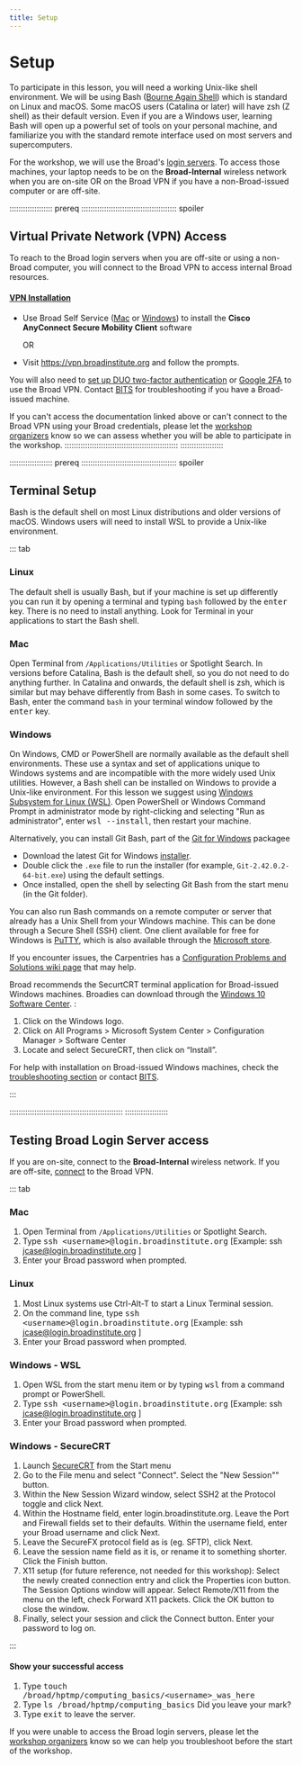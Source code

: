 ```yaml
---
title: Setup
---
```


# <a name=#setup>Setup</a>

To participate in this lesson, you will need a working Unix-like shell environment. We will be using Bash ([Bourne Again Shell](https://en.wikipedia.org/wiki/Bash_\(Unix_shell\))) which is standard on Linux and macOS. Some macOS users (Catalina or later) will have zsh (Z shell) as their default version. Even if you are a Windows user, learning Bash will open up a powerful set of tools on your personal machine, and familiarize you with the standard remote interface used on most servers and supercomputers.

For the workshop, we will use the Broad's [login servers](https://intranet.broadinstitute.org/bits/service-catalog/scientific-computing/login-servers). To access those machines, your laptop needs to be on the **Broad-Internal** wireless network when you are on-site OR on the Broad VPN if you have a non-Broad-issued computer or are off-site.



:::::::::::::::::::  prereq
:::::::::::::::::::::::::::::::::::::::::: spoiler
## Virtual Private Network (VPN) Access

To reach to the Broad login servers when you are off-site or using a non-Broad computer, you will connect to the Broad VPN to access internal Broad resources.

#### [VPN Installation](https://intranet.broadinstitute.org/bits/service-catalog/networking/vpn)
- Use Broad Self Service ([Mac](https://intranet.broadinstitute.org/bits/service-catalog/applications/self-service-software-mac) or [Windows](https://intranet.broadinstitute.org/bits/service-catalog/applications/software-center-windows-self-service)) to install the **Cisco AnyConnect Secure Mobility Client** software <p><p>
OR
- Visit https://vpn.broadinstitute.org and follow the prompts.

You will also need to [set up DUO two-factor authentication](https://broad.service-now.com/sp?id=kb_article&sys_id=7541196213ffe280df1955912244b0a2) or [Google 2FA](https://broad.service-now.com/sp?id=kb_article&sysparm_article=KB0011056) to use the Broad VPN. Contact [BITS](https://intranet.broadinstitute.org/bits) for troubleshooting if you have a Broad-issued machine.

If you can't access the documentation linked above or can't connect to the Broad VPN using your Broad credentials, please let the [workshop organizers](mailto:cb-admin@broadinstitute.org) know so we can assess whether you will be able to participate in the workshop.
::::::::::::::::::::::::::::::::::::::::::::::::::
:::::::::::::::::::

:::::::::::::::::::  prereq
:::::::::::::::::::::::::::::::::::::::::: spoiler
## Terminal Setup

Bash is the default shell on most Linux distributions and older versions of macOS. Windows users will need to install WSL to provide a Unix-like environment.

::: tab

### Linux 
The default shell is usually Bash, but if your machine is set up differently you can run it by opening a terminal and typing `bash` followed by the <kbd>enter</kbd> key. There is no need to install anything. Look for Terminal in your applications to start the Bash shell.

### Mac 
Open Terminal from `/Applications/Utilities` or Spotlight Search. In versions before Catalina, Bash is the default shell, so you do not need to do anything further. In Catalina and onwards, the default shell is zsh, which is similar but may behave differently from Bash in some cases. To switch to Bash, enter the command `bash` in your terminal window followed by the <kbd>enter</kbd> key.

### Windows
On Windows, CMD or PowerShell are normally available as the default shell environments. These use a syntax and set of applications unique to Windows systems and are incompatible with the more widely used Unix utilities. However, a Bash shell can be installed on Windows to provide a Unix-like environment. For this lesson we suggest using [Windows Subsystem for Linux (WSL)](https://learn.microsoft.com/en-us/windows/wsl/install). Open PowerShell or Windows Command Prompt in administrator mode by right-clicking and selecting "Run as administrator", enter <kbd>wsl --install</kbd>, then restart your machine.

Alternatively, you can install Git Bash, part of the [Git for Windows](https://gitforwindows.org/) packagee

  - Download the latest Git for Windows [installer](https://gitforwindows.org/).
  - Double click the `.exe` file to run the installer (for example, `Git-2.42.0.2-64-bit.exe`) using the default settings.
  - Once installed, open the shell by selecting Git Bash from the start menu (in the Git folder).

You can also run Bash commands on a remote computer or server that already has a Unix Shell from your Windows machine. This can be done through a Secure Shell (SSH) client. One client available for free for Windows is [PuTTY](https://www.putty.org/), which is also available through the [Microsoft store](https://apps.microsoft.com/detail/xpfnzksklbp7rj?hl=en-us&gl=US).

If you encounter issues, the Carpentries has a [Configuration Problems and Solutions wiki page](https://github.com/carpentries/workshop-template/wiki/Configuration-Problems-and-Solutions) that may help.

Broad recommends the SecurtCRT terminal application for Broad-issued Windows machines. Broadies can download through the [Windows 10 Software Center](https://intranet.broadinstitute.org/bits/service-catalog/applications/software-center-windows-self-service). :
1. Click on the Windows logo.
1. Click on All Programs > Microsoft System Center > Configuration Manager > Software Center
1. Locate and select SecureCRT, then click on “Install”.

For help with installation on Broad-issued Windows machines, check the [troubleshooting section](https://intranet.broadinstitute.org/bits/service-catalog/applications/software-center-windows-self-service) or contact [BITS](https://intranet.broadinstitute.org/bits).

:::

::::::::::::::::::::::::::::::::::::::::::::::::::
:::::::::::::::::::



## Testing Broad Login Server access

If you are on-site, connect to the **Broad-Internal** wireless network. If you are off-site, [connect](https://intranet.broadinstitute.org/bits/service-catalog/networking/vpn) to the Broad VPN.

::: tab

### Mac

1. Open Terminal from `/Applications/Utilities` or Spotlight Search.
1. Type <kbd>ssh \<username\>@login.broadinstitute.org</kbd> [Example: ssh jcase@login.broadinstitute.org ]
1. Enter your Broad password when prompted.

### Linux

1. Most Linux systems use Ctrl-Alt-T to start a Linux Terminal session.
1. On the command line, type <kbd>ssh \<username\>@login.broadinstitute.org</kbd> [Example: ssh jcase@login.broadinstitute.org ]
1. Enter your Broad password when prompted.

### Windows - WSL

1. Open WSL from the start menu item or by typing <kbd>wsl</kbd> from a command prompt or PowerShell.
1. Type <kbd>ssh \<username\>@login.broadinstitute.org</kbd> [Example: ssh jcase@login.broadinstitute.org ]
1. Enter your Broad password when prompted.

### Windows - SecureCRT

1. Launch [SecureCRT](https://broad.service-now.com/sp?sys_kb_id=072a3dc613eb0f80449fb86f3244b0e8&id=kb_article_view&sysparm_rank=1&sysparm_tsqueryId=f5b28afe47714e50a5d9a8ba216d43e9) from the Start menu 
1. Go to the File menu and select "Connect". Select the "New Session"" button.
1. Within the New Session Wizard window, select SSH2 at the Protocol toggle and click Next.
1. Within the Hostname field, enter login.broadinstitute.org. Leave the Port and Firewall fields set to their defaults. Within the username field, enter your Broad username and click Next.
1. Leave the SecureFX protocol field as is (eg. SFTP), click Next.
1. Leave the session name field as it is, or rename it to something shorter. Click the Finish button.
1. X11 setup (for future reference, not needed for this workshop): Select the newly created connection entry and click the Properties icon button. The Session Options window will appear. Select Remote/X11 from the menu on the left, check Forward X11 packets. Click the OK button to close the window.
1. Finally, select your session and click the Connect button. Enter your password to log on.

:::


#### Show your successful access

1. Type <kbd>touch /broad/hptmp/computing_basics/\<username\>_was_here</kbd>
2. Type <kbd>ls /broad/hptmp/computing_basics</kbd> Did you leave your mark?
3. Type <kbd>exit</kbd> to leave the server.

If you were unable to access the Broad login servers, please let the [workshop organizers](mailto:cb-admin@broadinstitute.org) know so we can help you troubleshoot before the start of the workshop.

